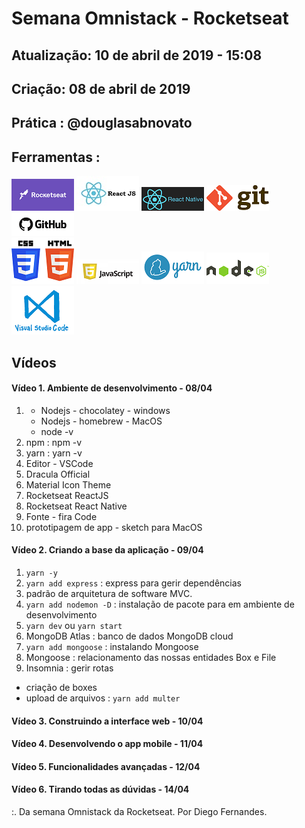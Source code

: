 # Semana Omnistack - Rocketseat 

## Atualização: 10 de abril de 2019 - 15:08
## Criação: 08 de abril de 2019
## Prática : @douglasabnovato
## Ferramentas : 
![Rocketseat](/images/logo-rocketseat.png)
![ReactJS](/images/logo-reactjs.jpg)
![ReactNative](/images/logo-react-native.png)
![Git](/images/logo-git.png)
![GitHub](/images/logo-github.png)<br/>
![HTML e CSS](/images/logo-html-css.png)
![Javascript](/images/logo-javascript-es6.png)
![Yarn](/images/logo-yarn.png)
![NodeJS](/images/nodejs.png)
![VSCode](/images/logo-VSCode.png)

## Vídeos

#### Vídeo 1. Ambiente de desenvolvimento - 08/04
1. - Nodejs - chocolatey - windows
   - Nodejs - homebrew - MacOS
   - node -v
2. npm : npm -v
3. yarn : yarn -v
4. Editor - VSCode 
5. Dracula Official
6. Material Icon Theme
7. Rocketseat ReactJS
8. Rocketseat React Native
9. Fonte - fira Code
10. prototipagem de app - sketch para MacOS

#### Vídeo 2. Criando a base da aplicação - 09/04
1. `yarn -y`
2. `yarn add express` : express para gerir dependências
3. padrão de arquitetura de software MVC.
4. `yarn add nodemon -D` : instalação de pacote para em ambiente de desenvolvimento
5. `yarn dev` ou `yarn start`
6. MongoDB Atlas : banco de dados MongoDB cloud
7. `yarn add mongoose` : instalando Mongoose 
8. Mongoose : relacionamento das nossas entidades Box e File 
9. Insomnia : gerir rotas <br/>
- criação de boxes
- upload de arquivos : `yarn add multer`


#### Vídeo 3. Construindo a interface web - 10/04

#### Vídeo 4. Desenvolvendo o app mobile - 11/04

#### Vídeo 5. Funcionalidades avançadas - 12/04

#### Vídeo 6. Tirando todas as dúvidas - 14/04

:. Da semana Omnistack da Rocketseat.
Por Diego Fernandes.